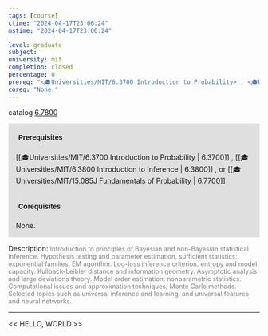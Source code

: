 ```yaml
---
tags: [course]
ctime: "2024-04-17T23:06:24"
mstime: "2024-04-17T23:06:24"

level: graduate
subject: 
university: mit
completion: closed
percentage: 0
prereq: "<🎓Universities/MIT/6.3700 Introduction to Probability> , <🎓Universities/MIT/6.3800 Introduction to Inference> , or <🎓Universities/MIT/15.085J Fundamentals of Probability>"
coreq: "None."
---
```


catalog [6.7800](http://student.mit.edu/catalog/m6c.html#6.7800)

<span style="display: block; padding: 15px; background-color: rgb(100, 100, 100, 0.2);"><font id="m_prereq3400_0" style="display: block; font-family: Arial, sans-serif; font-weight: bold; padding: 5px">Prerequisites</font><br><span id="prereq3400_0">[[🎓Universities/MIT/6.3700 Introduction to Probability | 6.3700]] , [[🎓Universities/MIT/6.3800 Introduction to Inference | 6.3800]] , or [[🎓Universities/MIT/15.085J Fundamentals of Probability | 6.7700]]</span></span>
<span style="display: block; padding: 15px; background-color: rgb(100, 100, 100, 0.2);"><font id="m_coreq3400_0" style="display: block; font-family: Arial, sans-serif; font-weight: bold; padding: 5px">Corequisites</font><br><span id="coreq3400_0">None.</span></span>

<font style="">Description:</font>
<font style="color: grey; font-size: 0.8rem;">Introduction to principles of Bayesian and non-Bayesian statistical inference. Hypothesis testing and parameter estimation, sufficient statistics; exponential families. EM agorithm. Log-loss inference criterion, entropy and model capacity. Kullback-Leibler distance and information geometry. Asymptotic analysis and large deviations theory. Model order estimation; nonparametric statistics. Computational issues and approximation techniques; Monte Carlo methods. Selected topics such as universal inference and learning, and universal features and neural networks.</font>



---

<< HELLO, WORLD >>
